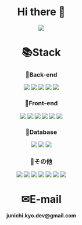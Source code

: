 <div align="center">
<h1>Hi there 👋</h1>
<img src="https://capsule-render.vercel.app/api?type=wave&color=auto&height=300&section=header&text=junichi&fontSize=90" />
<h1>📚Stack</h1>  
   <div>
      <h3>💾Back-end</h3>
      <img src="https://img.shields.io/badge/java-007396?style=for-the-badge&logo=java&logoColor=white">
      <img src="https://img.shields.io/badge/spring-6DB33F?style=for-the-badge&logo=spring&logoColor=white">
      <img src="https://img.shields.io/badge/springboot-6DB33F?style=for-the-badge&logo=springboot&logoColor=white">
      <img src="https://img.shields.io/badge/node.js-339933?style=for-the-badge&logo=node.js&logoColor=white">
      <img src="https://img.shields.io/badge/python-3776AB?style=for-the-badge&logo=python&logoColor=white"/>
      <br>
      <h3>💾Front-end</h3>
      <img src="https://img.shields.io/badge/html5-E34F26?style=for-the-badge&logo=html5&logoColor=white"> 
      <img src="https://img.shields.io/badge/css3-1572B6?style=for-the-badge&logo=css3&logoColor=white"> 
      <img src="https://img.shields.io/badge/javascript-F7DF1E?style=for-the-badge&logo=javascript&logoColor=black"> 
      <img src="https://img.shields.io/badge/jquery-0769AD?style=for-the-badge&logo=jquery&logoColor=white">
      <img src="https://img.shields.io/badge/react-61DAFB?style=for-the-badge&logo=react&logoColor=black">
      <img src="https://img.shields.io/badge/bootstrap-7952B3?style=for-the-badge&logo=bootstrap&logoColor=white">
      <br>
      <h3>💾Database</h3>
      <img src="https://img.shields.io/badge/oracle-F80000?style=for-the-badge&logo=oracle&logoColor=white">
      <img src="https://img.shields.io/badge/mysql-4479A1?style=for-the-badge&logo=mysql&logoColor=white">
      <img src="https://img.shields.io/badge/postgresql-4169E1?style=for-the-badge&logo=postgresql&logoColor=white">
      <br>
      <h3>💾その他</h3>
      <img src="https://img.shields.io/badge/apache tomcat-F8DC75?style=for-the-badge&logo=apachetomcat&logoColor=black">
      <img src="https://img.shields.io/badge/git-F05032?style=for-the-badge&logo=git&logoColor=white">
      <img src="https://img.shields.io/badge/github-181717?style=for-the-badge&logo=github&logoColor=white">
      <img src="https://img.shields.io/badge/gitlab-FC6D26?style=for-the-badge&logo=gitlab&logoColor=white">
      <img src="https://img.shields.io/badge/maven-C71A36?style=for-the-badge&logo=apache%20maven&logoColor=white">
      <img src="https://img.shields.io/badge/gradle-02303A?style=for-the-badge&logo=gradle&logoColor=white">
      <img src="https://img.shields.io/badge/docker-46a2f1?style=for-the-badge&logo=docker&logoColor=ffffff">
    <br>
   </div>
   <h1>✉E-mail</h1>
      <h4>junichi.kyo.dev@gmail.com</h4>
</div>

<!--
**junichi0829/junichi0829** is a ✨ _special_ ✨ repository because its `README.md` (this file) appears on your GitHub profile.

Here are some ideas to get you started:

- 🔭 I’m currently working on ...
- 🌱 I’m currently learning ...
- 👯 I’m looking to collaborate on ...
- 🤔 I’m looking for help with ...
- 💬 Ask me about ...
- 📫 How to reach me: ...
- 😄 Pronouns: ...
- ⚡ Fun fact: ...
-->
